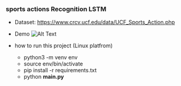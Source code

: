 ### sports actions Recognition LSTM

-   Dataset: https://www.crcv.ucf.edu/data/UCF_Sports_Action.php

-   Demo
    ![Alt Text](/assets/action_v3.gif)

-   how to run this project (Linux platfrom)
    -   python3 -m venv env
    -   source env/bin/activate
    -   pip install -r requirements.txt
    -   python <strong>main.py</strong>
